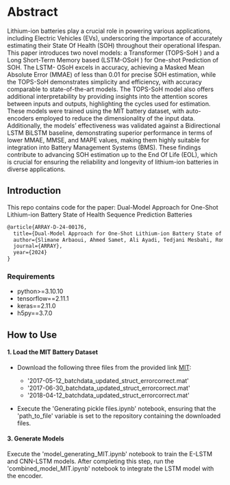 # Abstract
Lithium-ion batteries play a crucial role in powering various applications, including Electric Vehicles (EVs), underscoring the importance of accurately estimating their State Of Health (SOH) throughout their operational lifespan. This paper introduces two novel models: a Transformer (TOPS-SoH ) and a Long Short-Term Memory based (LSTM-OSoH ) for One-shot Prediction of SOH. The LSTM- OSoH excels in accuracy, achieving a Masked Mean Absolute Error (MMAE) of less than 0.01 for precise SOH estimation, while the TOPS-SoH demonstrates simplicity and efficiency, with accuracy comparable to state-of-the-art models. The TOPS-SoH model also offers additional interpretability by providing insights into the attention scores between inputs and outputs, highlighting the cycles used for estimation. These models were trained using the MIT battery dataset, with auto-encoders employed to reduce the dimensionality of the input data. Additionally, the models’ effectiveness was validated against a Bidirectional LSTM BiLSTM baseline, demonstrating superior performance in terms of lower MMAE, MMSE, and MAPE values, making them highly suitable for integration into Battery Management Systems (BMS). These findings contribute to advancing SOH estimation up to the End Of Life (EOL), which is crucial for ensuring the reliability and longevity of lithium-ion batteries in diverse applications.

## Introduction
This repo contains code for the paper: Dual-Model Approach for One-Shot Lithium-ion Battery State of Health Sequence Prediction
Batteries
```latex
@article{ARRAY-D-24-00176,
  title={Dual-Model Approach for One-Shot Lithium-ion Battery State of Health Sequence Prediction},
  author={Slimane Arbaoui, Ahmed Samet, Ali Ayadi, Tedjani Mesbahi, Romuald Boné},
  journal={ARRAY},
  year={2024}
}
```
### Requirements

* python>=3.10.10
* tensorflow==2.11.1
* keras==2.11.0
* h5py==3.7.0


## How to Use
#### 1. Load the MIT Battery Dataset
- Download the following three files from the provided link [MIT](https://data.matr.io/1/projects/5c48dd2bc625d700019f3204):
     + '2017-05-12_batchdata_updated_struct_errorcorrect.mat'
     + '2017-06-30_batchdata_updated_struct_errorcorrect.mat'
     + '2018-04-12_batchdata_updated_struct_errorcorrect.mat'
     
     
- Execute the 'Generating pickle files.ipynb' notebook, ensuring that the 'path_to_file' variable is set to the repository containing the downloaded files.
#### 3. Generate Models
Execute the 'model_generating_MIT.ipynb' notebook to train the E-LSTM and CNN-LSTM models. After completing this step, run the 'combined_model_MIT.ipynb' notebook to integrate the LSTM model with the encoder.
